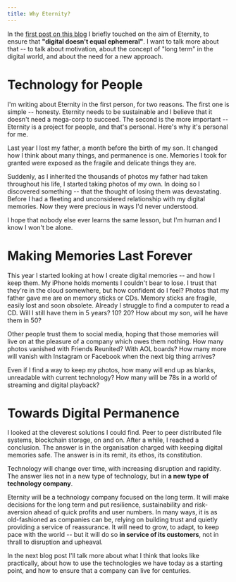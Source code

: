 ```yaml
---
title: Why Eternity?
---
```


In the [first post on this blog][welcome] I briefly touched on the aim of Eternity, to ensure that **"digital doesn't equal ephemeral"**. I want to talk more about that -- to talk about motivation, about the concept of "long term" in the digital world, and about the need for a new approach.

# Technology for People

I'm writing about Eternity in the first person, for two reasons. The first one is simple -- honesty. Eternity needs to be sustainable and I believe that it doesn't need a mega-corp to succeed. The second is the more important -- Eternity is a project for people, and that's personal. Here's why it's personal for me.

Last year I lost my father, a month before the birth of my son. It changed how I think about many things, and permanence is one. Memories I took for granted were exposed as the fragile and delicate things they are.

Suddenly, as I inherited the thousands of photos my father had taken throughout his life, I started taking photos of my own. In doing so I discovered something -- that the thought of losing them was devastating. Before I had a fleeting and unconsidered relationship with my digital memories. Now they were precious in ways I'd never understood.

I hope that nobody else ever learns the same lesson, but I'm human and I know I won't be alone.

# Making Memories Last Forever

This year I started looking at how I create digital memories -- and how I keep them. My iPhone holds moments I couldn't bear to lose. I trust that they're in the cloud somewhere, but how confident do I feel? Photos that my father gave me are on memory sticks or CDs. Memory sticks are fragile, easily lost and soon obsolete. Already I struggle to find a computer to read a CD. Will I still have them in 5 years? 10? 20? How about my son, will he have them in 50?

Other people trust them to social media, hoping that those memories will live on at the pleasure of a company which owes them nothing. How many photos vanished with Friends Reunited? With AOL boards? How many more will vanish with Instagram or Facebook when the next big thing arrives?

Even if I find a way to keep my photos, how many will end up as blanks, unreadable with current technology? How many will be 78s in a world of streaming and digital playback?

# Towards Digital Permanence

I looked at the cleverest solutions I could find. Peer to peer distributed file systems, blockchain storage, on and on. After a while, I reached a conclusion. The answer is in the organisation charged with keeping digital memories safe. The answer is in its remit, its ethos, its constitution.

Technology will change over time, with increasing disruption and rapidity. The answer lies not in a new type of technology, but in **a new type of technology company**.

Eternity will be a technology company focused on the long term. It will make decisions for the long term and put resilience, sustainability and risk-aversion ahead of quick profits and user numbers. In many ways, it is as old-fashioned as companies can be, relying on building trust and quietly providing a service of reassurance. It will need to grow, to adapt, to keep pace with the world -- but it will do so **in service of its customers**, not in thrall to disruption and upheaval.

In the next blog post I'll talk more about what I think that looks like practically, about how to use the technologies we have today as a starting point, and how to ensure that a company can live for centuries.

[welcome]: /2018/03/05/welcome/

